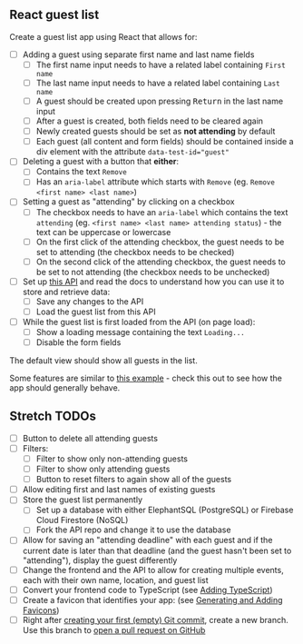 ## React guest list

Create a guest list app using React that allows for:

- [ ] Adding a guest using separate first name and last name fields
  - [ ] The first name input needs to have a related label containing `First name`
  - [ ] The last name input needs to have a related label containing `Last name`
  - [ ] A guest should be created upon pressing <kbd>Return</kbd> in the last name input
  - [ ] After a guest is created, both fields need to be cleared again
  - [ ] Newly created guests should be set as **not attending** by default
  - [ ] Each guest (all content and form fields) should be contained inside a div element with the attribute `data-test-id="guest"`
- [ ] Deleting a guest with a button that **either**:
  - [ ] Contains the text `Remove`
  - [ ] Has an `aria-label` attribute which starts with `Remove` (eg. `Remove <first name> <last name>`)
- [ ] Setting a guest as "attending" by clicking on a checkbox
  - [ ] The checkbox needs to have an `aria-label` which contains the text `attending` (eg. `<first name> <last name> attending status`) - the text can be uppercase or lowercase
  - [ ] On the first click of the attending checkbox, the guest needs to be set to attending (the checkbox needs to be checked)
  - [ ] On the second click of the attending checkbox, the guest needs to be set to not attending (the checkbox needs to be unchecked)
- [ ] Set up [this API](https://github.com/upleveled/express-guest-list-api-memory-data-store) and read the docs to understand how you can use it to store and retrieve data:
  - [ ] Save any changes to the API
  - [ ] Load the guest list from this API
- [ ] While the guest list is first loaded from the API (on page load):
  - [ ] Show a loading message containing the text `Loading...`
  - [ ] Disable the form fields

The default view should show all guests in the list.

Some features are similar to [this example](https://todomvc.com/examples/react/dist/) - check this out to see how the app should generally behave.

## Stretch TODOs

- [ ] Button to delete all attending guests
- [ ] Filters:
  - [ ] Filter to show only non-attending guests
  - [ ] Filter to show only attending guests
  - [ ] Button to reset filters to again show all of the guests
- [ ] Allow editing first and last names of existing guests
- [ ] Store the guest list permanently
  - [ ] Set up a database with either ElephantSQL (PostgreSQL) or Firebase Cloud Firestore (NoSQL)
  - [ ] Fork the API repo and change it to use the database
- [ ] Allow for saving an "attending deadline" with each guest and if the current date is later than that deadline (and the guest hasn't been set to "attending"), display the guest differently
- [ ] Change the frontend and the API to allow for creating multiple events, each with their own name, location, and guest list
- [ ] Convert your frontend code to TypeScript (see [Adding TypeScript](https://create-react-app.dev/docs/adding-typescript/))
- [ ] Create a favicon that identifies your app: (see [Generating and Adding Favicons](https://learn.upleveled.io/pern-extensive-immersive/modules/cheatsheet-design-ux/#generating-and-adding-favicons))
- [ ] Right after [creating your first (empty) Git commit](https://learn.upleveled.io/pern-extensive-immersive/modules/cheatsheet-command-line/#5-create-and-push-an-initial-commit), create a new branch. Use this branch to [open a pull request on GitHub](https://learn.upleveled.io/pern-extensive-immersive/modules/cheatsheet-git-github/#opening-pull-requests)
